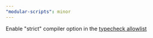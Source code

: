 ```yaml
---
"modular-scripts": minor
---
```


Enable "strict" compiler option in the [typecheck allowlist](https://modular.js.org/commands/typecheck/#configuration)
